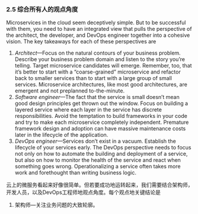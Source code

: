 ### 2.5 综合所有人的观点角度

Microservices in the cloud seem deceptively simple. But to be successful with them, you need to have an integrated view that pulls the perspective of the architect, the developer, and DevOps engineer together into a cohesive vision. The key takeaways for each of these perspectives are

1. _Architect_—Focus on the natural contours of your business problem. Describe your business problem domain and listen to the story you’re telling. Target microservice candidates will emerge. Remember, too, that it’s better to start with a “coarse-grained” microservice and refactor back to smaller services than to start with a large group of small services. Microservice architectures, like most good architectures, are emergent and not preplanned to-the-minute.
2. _Software engineer_—The fact that the service is small doesn’t mean good design principles get thrown out the window. Focus on building a layered service where each layer in the service has discrete responsibilities. Avoid the temptation to build frameworks in your code and try to make each microservice completely independent. Premature framework design and adoption can have massive maintenance costs later in the lifecycle of the application.
3. _DevOps engineer_—Services don’t exist in a vacuum. Establish the lifecycle of your services early. The DevOps perspective needs to focus not only on how to automate the building and deployment of a service, but also on how to monitor the health of the service and react when something goes wrong. Operationalizing a service often takes more work and forethought than writing business logic.

云上的微服务看起来好像很简单。但若要成功地运转起来，我们需要结合架构师，开发人员，以及DevOps工程师地观点角度。每个观点地关键结论是

1. 架构师—关注业务问题的大致轮廓。



